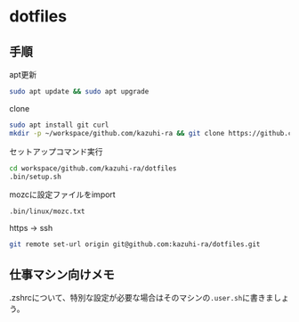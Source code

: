 # dotfiles

## 手順

apt更新

```sh
sudo apt update && sudo apt upgrade
```

clone

```sh
sudo apt install git curl
mkdir -p ~/workspace/github.com/kazuhi-ra && git clone https://github.com/kazuhi-ra/dotfiles.git ~/workspace/github.com/kazuhi-ra/dotfiles
```

セットアップコマンド実行

```bash
cd workspace/github.com/kazuhi-ra/dotfiles
.bin/setup.sh
```

mozcに設定ファイルをimport

`.bin/linux/mozc.txt`

https -> ssh

```sh
git remote set-url origin git@github.com:kazuhi-ra/dotfiles.git
```

## 仕事マシン向けメモ

.zshrcについて、特別な設定が必要な場合はそのマシンの`.user.sh`に書きましょう。
